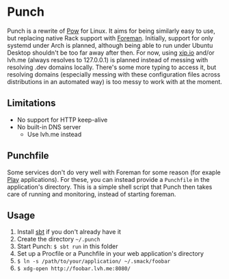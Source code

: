 Punch
=====

Punch is a rewrite of [Pow][pow] for Linux. It aims for being similarly easy to use, but replacing native Rack support with [Foreman][foreman]. Initially, support for only systemd under Arch is planned, although being able to run under Ubuntu Desktop shouldn't be too far away after then. For now, using [xip.io][xipio] and/or lvh.me (always resolves to 127.0.0.1) is planned instead of messing with resolving .dev domains locally. There's some more typing to access it, but resolving domains (especially messing with these configuration files across distributions in an automated way) is too messy to work with at the moment.


[pow]: http://pow.cx/
[foreman]: https://github.com/ddollar/foreman
[xipio]: http://xip.io/


Limitations
-----------

* No support for HTTP keep-alive
* No built-in DNS server
  * Use lvh.me instead


Punchfile
---------

Some services don't do very well with Foreman for some reason (for exaple [Play][play] applications). For these, you can instead provide a `Punchfile` in the application's directory. This is a simple shell script that Punch then takes care of running and monitoring, instead of starting foreman.


[play]: http://playframework.com/


Usage
-----

1. Install [sbt][sbt] if you don't already have it
2. Create the directory `~/.punch`
3. Start Punch: `$ sbt run` in this folder
4. Set up a Procfile or a Punchfile in your web application's directory
5. `$ ln -s /path/to/your/application/ ~/.smack/foobar`
6. `$ xdg-open http://foobar.lvh.me:8080/`


[sbt]: http://scala-sbt.org/
